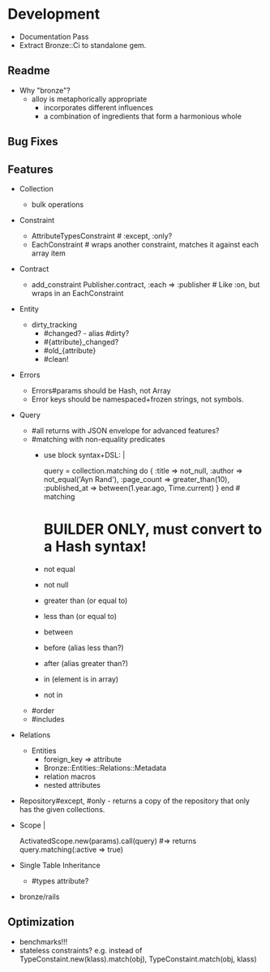 # Development

- Documentation Pass
- Extract Bronze::Ci to standalone gem.

## Readme

- Why "bronze"?
  - alloy is metaphorically appropriate
    - incorporates different influences
    - a combination of ingredients that form a harmonious whole

## Bug Fixes

## Features

- Collection
  - bulk operations
- Constraint
  - AttributeTypesConstraint # :except, :only?
  - EachConstraint # wraps another constraint, matches it against each array item
- Contract
  - add_constraint Publisher.contract, :each => :publisher # Like :on, but wraps in an EachConstraint
- Entity
  - dirty_tracking
    - #changed? - alias #dirty?
    - #{attribute}_changed?
    - #old_{attribute}
    - #clean!
- Errors
  - Errors#params should be Hash, not Array
  - Error keys should be namespaced+frozen strings, not symbols.
- Query
  - #all returns with JSON envelope for advanced features?
  - #matching with non-equality predicates
    - use block syntax+DSL: |

      query = collection.matching do
        {
          :title => not_null,
          :author => not_equal('Ayn Rand'),
          :page_count => greater_than(10),
          :published_at => between(1.year.ago, Time.current)
        }
      end # matching

      # BUILDER ONLY, must convert to a Hash syntax!
    - not equal
    - not null
    - greater than (or equal to)
    - less than (or equal to)
    - between
    - before (alias less than?)
    - after (alias greater than?)
    - in (element is in array)
    - not in
  - #order
  - #includes
- Relations
  - Entities
    - foreign_key => attribute
    - Bronze::Entities::Relations::Metadata
    - relation macros
    - nested attributes
- Repository#except, #only - returns a copy of the repository that only has the given collections.
- Scope |

  ActivatedScope.new(params).call(query)
  #=> returns query.matching(:active => true)

- Single Table Inheritance
  - #types attribute?
- bronze/rails

## Optimization

- benchmarks!!!
- stateless constraints? e.g. instead of TypeConstaint.new(klass).match(obj), TypeConstaint.match(obj, klass)
